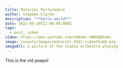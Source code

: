 ```yaml
---
title: Matariki Performance
author: Stephen Clarke
description: "**hello world**"
date: 2022-06-29T12:00:00.000Z
tags:
  - post, video
video: https://www.youtube.com/embed/-oWROqN5e0s
image: /assets/images/matariki-2022-videothumb.png
imageAlt: a picture of the studio orchestra playing
---
```

This is the vid peeps!
